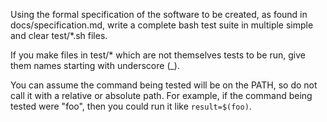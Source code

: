 Using the formal specification of the software to be created, as found in docs/specification.md, write a complete bash test suite in multiple simple and clear test/*.sh files.

If you make files in test/* which are not themselves tests to be run, give them names starting with underscore (_).

You can assume the command being tested will be on the PATH, so do not call it with a relative or absolute path.  For example, if the command being tested were "foo", then you could run it like `result=$(foo)`.


